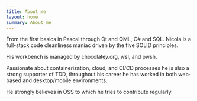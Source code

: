 ```yaml
---
title: About me
layout: home
summary: About me
---
```


From the first basics in Pascal through Qt and QML, C# and SQL.
Nicola is a full-stack code cleanliness maniac driven by the five SOLID principles.

His workbench is managed by chocolatey.org, wsl, and pwsh.

Passionate about containerization, cloud, and CI/CD processes he is also a strong supporter of TDD, throughout his career he has worked in both web-based and desktop/mobile environments.

He strongly believes in OSS to which he tries to contribute regularly.
